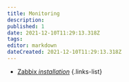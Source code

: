 ```yaml
---
title: Monitoring
description: 
published: 1
date: 2021-12-10T11:29:13.318Z
tags: 
editor: markdown
dateCreated: 2021-12-10T11:29:13.318Z
---
```


- [Zabbix *installation*]()
{.links-list}